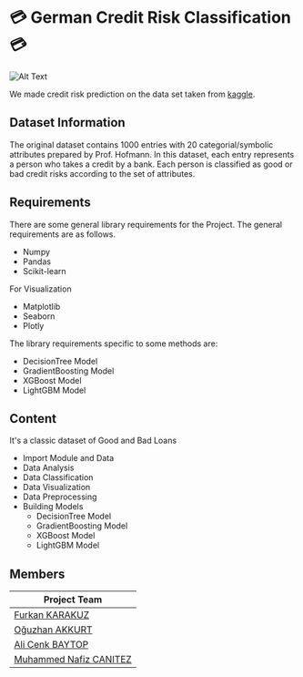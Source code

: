 # 💳 German Credit Risk Classification 💳

![Alt Text](https://i2.wp.com/thepointsguy.com/wp-content/uploads/2029/04/TPG-UK-Launch-CardsFanning-02.gif?width=2000&height=1050&attachment_id=682385&ssl=1)

We made credit risk prediction on the data set taken from [kaggle](https://www.kaggle.com/kabure/german-credit-data-with-risk).

## Dataset Information

The original dataset contains 1000 entries with 20 categorial/symbolic attributes prepared by Prof. Hofmann. In this dataset, each entry represents a person who takes a credit by a bank. Each person is classified as good or bad credit risks according to the set of attributes.

## Requirements

There are some general library requirements for the Project. The general requirements are as follows.
 *	Numpy
 *	Pandas
 *	Scikit-learn
 
For Visualization
 *	Matplotlib
 *	Seaborn
 *	Plotly

The library requirements specific to some methods are:
 *  DecisionTree Model
 *	GradientBoosting Model
 *	XGBoost Model
 *	LightGBM Model

## Content

It's a classic dataset of Good and Bad Loans

* Import Module and Data
* Data Analysis
* Data Classification
* Data Visualization
* Data Preprocessing
* Building Models
    - DecisionTree Model
    - GradientBoosting Model
    - XGBoost Model
    - LightGBM Model

## Members 

|Project Team|
|---|
|[Furkan KARAKUZ](https://github.com/furkankarakuz)|
|[Oğuzhan AKKURT](https://github.com/Totoro8697)|
|[Ali Cenk BAYTOP](https://github.com/alicenkbaytop)|
|[Muhammed Nafiz CANITEZ](https://github.com/nafizcntz)|
